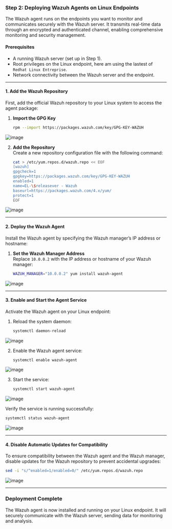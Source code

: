 ### **Step 2: Deploying Wazuh Agents on Linux Endpoints**

The Wazuh agent runs on the endpoints you want to monitor and communicates securely with the Wazuh server. It transmits real-time data through an encrypted and authenticated channel, enabling comprehensive monitoring and security management.

#### **Prerequisites**
- A running Wazuh server (set up in Step 1).
- Root privileges on the Linux endpoint, here am using the lastest of `Redhat Linux Entreprise`.
- Network connectivity between the Wazuh server and the endpoint.

---

#### **1. Add the Wazuh Repository**

First, add the official Wazuh repository to your Linux system to access the agent package:

1. **Import the GPG Key**  
   ```bash
   rpm --import https://packages.wazuh.com/key/GPG-KEY-WAZUH
   ```

![image](https://github.com/user-attachments/assets/5e5630ae-873e-4c93-abef-06578aebd9ac)

2. **Add the Repository**  
   Create a new repository configuration file with the following command:  
   ```bash
   cat > /etc/yum.repos.d/wazuh.repo << EOF
   [wazuh]
   gpgcheck=1
   gpgkey=https://packages.wazuh.com/key/GPG-KEY-WAZUH
   enabled=1
   name=EL-\$releasever - Wazuh
   baseurl=https://packages.wazuh.com/4.x/yum/
   protect=1
   EOF
   ```

![image](https://github.com/user-attachments/assets/5bed6ba1-45a8-4f34-86ab-5ab9f00e3ddd)

---

#### **2. Deploy the Wazuh Agent**

Install the Wazuh agent by specifying the Wazuh manager’s IP address or hostname:

1. **Set the Wazuh Manager Address**  
   Replace `10.0.0.2` with the IP address or hostname of your Wazuh manager:  
   ```bash
   WAZUH_MANAGER="10.0.0.2" yum install wazuh-agent
   ```

![image](https://github.com/user-attachments/assets/31fcb7e1-fb3f-4c73-819b-14fdfcf57a81)

---

#### **3. Enable and Start the Agent Service**

Activate the Wazuh agent on your Linux endpoint:

1. Reload the system daemon:
   ```bash
   systemctl daemon-reload
   ```

![image](https://github.com/user-attachments/assets/76f2b8da-9e31-4e12-a27b-801ed13f1ac9)

2. Enable the Wazuh agent service:
   ```bash
   systemctl enable wazuh-agent
   ```

![image](https://github.com/user-attachments/assets/b169792b-7c44-4f60-bd21-32b3b3706b71)

3. Start the service:
   ```bash
   systemctl start wazuh-agent
   ```

![image](https://github.com/user-attachments/assets/878ebc64-875d-40a3-ae1a-474d127b1baf)

Verify the service is running successfully:
```bash
systemctl status wazuh-agent
```

![image](https://github.com/user-attachments/assets/dc09442f-bd8e-487e-8aec-1eeb59530865)

---

#### **4. Disable Automatic Updates for Compatibility**

To ensure compatibility between the Wazuh agent and the Wazuh manager, disable updates for the Wazuh repository to prevent accidental upgrades:

```bash
sed -i "s/^enabled=1/enabled=0/" /etc/yum.repos.d/wazuh.repo
```

![image](https://github.com/user-attachments/assets/ce1b2543-5d6d-478f-850f-a3eece22c9f1)

---

### **Deployment Complete**
The Wazuh agent is now installed and running on your Linux endpoint. It will securely communicate with the Wazuh server, sending data for monitoring and analysis.
